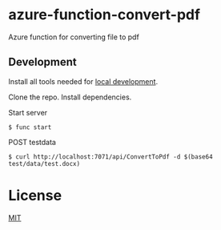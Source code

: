 # azure-function-convert-pdf

Azure function for converting file to pdf

## Development

Install all tools needed for [local development](https://docs.microsoft.com/en-us/azure/azure-functions/functions-develop-local).

Clone the repo. Install dependencies.

Start server

```
$ func start
```

POST testdata

```
$ curl http://localhost:7071/api/ConvertToPdf -d $(base64 test/data/test.docx)
```

# License

[MIT](LICENSE)
